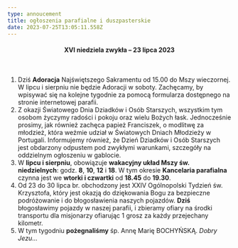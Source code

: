 ```yaml
---
type: annoucement
title: ogłoszenia parafialne i duszpasterskie
date: 2023-07-25T13:05:11.558Z
---
```

<h4 style="text-align:center;">XVI niedziela zwykła – 23 lipca 2023</h4>

 

1. Dziś **Adoracja** Najświętszego Sakramentu od 15.00 do Mszy wieczornej. W lipcu i sierpniu nie będzie Adoracji w soboty. Zachęcamy, by wpisywać się na kolejne tygodnie za pomocą formularza dostępnego na stronie internetowej parafii.
2. Z okazji Światowego Dnia Dziadków i Osób Starszych, wszystkim tym osobom życzymy radości i pokoju oraz wielu Bożych łask. Jednocześnie prosimy, jak również zachęca papież Franciszek, o modlitwę za młodzież, która weźmie udział w Światowych Dniach Młodzieży w Portugali. Informujemy również, że Dzień Dziadków i Osób Starszych jest obdarzony odpustem pod zwykłymi warunkami, szczegóły na oddzielnym ogłoszeniu w gablocie.
3. W **lipcu i sierpniu**, obowiązuje **wakacyjny układ Mszy św. niedzielnych**: godz. **8**, **10**, **12** i **18**. W tym okresie **Kancelaria parafialna** czynna jest we **wtorki i czwartki** od **18.45** do **19.30**.
4. Od 23 do 30 lipca br. obchodzony jest XXIV Ogólnopolski Tydzień św. Krzysztofa, który jest okazją do dziękowania Bogu za bezpieczne podróżowanie i do błogosławienia naszych pojazdów. **Dziś** błogosławimy pojazdy w naszej parafii, i zbieramy ofiary na środki transportu dla misjonarzy ofiarując 1 grosz za każdy przejechany kilometr.
5. W tym tygodniu **pożegnaliśmy** śp. Annę Marię BOCHYŃSKĄ. *Dobry Jezu…*

 

<!--EndFragment-->